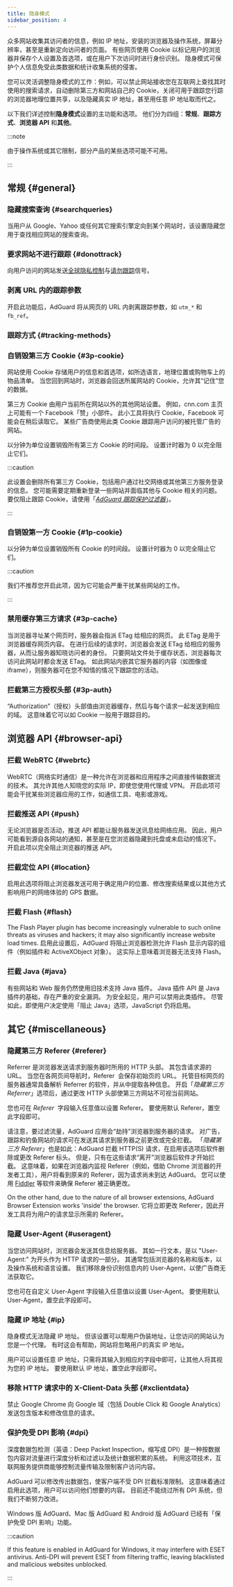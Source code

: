 ```yaml
---
title: 隐身模式
sidebar_position: 4
---
```


众多网站收集其访问者的信息，例如 IP 地址，安装的浏览器及操作系统，屏幕分辨率，甚至是重新定向访问者的页面。 有些网页使用 Cookie 以标记用户的浏览器并保存个人设置及首选项，或在用户下次访问时进行身份识别。 隐身模式可保护个人信息免受此类数据和统计收集系统的侵害。

您可以灵活调整隐身模式的工作：例如，可以禁止网站接收您在互联网上查找其时使用的搜索请求，自动删除第三方和网站自己的 Cookie，关闭可用于跟踪您行踪的浏览器地理位置共享，以及隐藏真实 IP 地址，甚至用任意 IP 地址取而代之。

以下我们详述控制**隐身模式**设置的主功能和选项。 他们分为四组：**常规**、**跟踪方式**、**浏览器 API** 和**其他**。

:::note

由于操作系统或其它限制，部分产品的某些选项可能不可用。

:::

## 常规 {#general}

### 隐藏搜索查询 {#searchqueries}

当用户从 Google、Yahoo 或任何其它搜索引擎定向到某个网站时，该设置隐藏您用于查找相应网站的搜索查询。

### 要求网站不进行跟踪 {#donottrack}

向用户访问的网站发送[全球隐私控制](https://globalprivacycontrol.org/#gpc-spec)与[请勿跟踪](https://en.wikipedia.org/wiki/Do_Not_Track)信号。

### 剥离 URL 内的跟踪参数

开启此功能后，AdGuard 将从网页的 URL 内剥离跟踪参数，如 `utm_*` 和 ` fb_ref`。

### 跟踪方式 {#tracking-methods}

### 自销毁第三方 Cookie {#3p-cookie}

网站使用 Cookie 存储用户的信息和首选项，如所选语言，地理位置或购物车上的物品清单。 当您回到网站时，浏览器会回送所属网站的 Cookie，允许其“记住”您的数据。

第三方 Cookie 由用户当前所在网站以外的其他网站设置。 例如，cnn.com 主页上可能有一个 Facebook「赞」小部件。 此小工具将执行 Cookie，Facebook 可能会在稍后读取它。 某些广告商使用此类 Cookie 跟踪用户访问的被托管广告的网站。

以分钟为单位设置销毁所有第三方 Cookie 的时间段。 设置计时器为 0 以完全阻止它们。

:::caution

此设置会删除所有第三方 Сookie，包括用户通过社交网络或其他第三方服务登录的信息。 您可能需要定期重新登录一些网站并面临其他与 Cookie 相关的问题。 要仅阻止跟踪 Cookie，请使用「[*AdGuard 跟踪保护过滤器*](/general/ad-filtering/filter-policy/#tracking-protection-filter)」。

:::

### 自销毁第一方 Cookie {#1p-cookie}

以分钟为单位设置销毁所有 Cookie 的时间段。 设置计时器为 0 以完全阻止它们。

:::caution

我们不推荐您开启此项，因为它可能会严重干扰某些网站的工作。

:::

### 禁用缓存第三方请求 {#3p-cache}

当浏览器寻址某个网页时，服务器会指派 ETag 给相应的网页。 此 ETag 是用于浏览器缓存网页内容。 在进行后续的请求时，浏览器会发送 ETag 给相应的服务器，从而让服务器知晓访问者的身份。 只要网站文件处于缓存状态，浏览器每次访问此网站时都会发送 ETag。 如此网站内嵌其它服务器的内容（如图像或 iframe），则服务器可在您不知情的情况下跟踪您的活动。

### 拦截第三方授权头部 {#3p-auth}

“Authorization”（授权）头部值由浏览器缓存，然后与每个请求一起发送到相应的域。 这意味着它可以如 Cookie 一般用于跟踪目的。

## 浏览器 API {#browser-api}

### 拦截 WebRTC {#webrtc}

WebRTC（网络实时通信）是一种允许在浏览器和应用程序之间直接传输数据流的技术。 其允许其他人知晓您的实际 IP，即使您使用代理或 VPN。 开启此项可能会干扰某些浏览器应用的工作，如通信工具、电影或游戏。

### 拦截推送 API {#push}

无论浏览器是否活动，推送 API 都能让服务器发送讯息给网络应用。 因此，用户可能看到源自各网站的通知，甚至是在您浏览器隐藏到托盘或未启动的情况下。 开启此项以完全阻止浏览器的推送 API。

### 拦截定位 API {#location}

启用此选项将阻止浏览器发送可用于确定用户的位置、修改搜索结果或以其他方式影响用户的网络体验的 GPS 数据。

### 拦截 Flash {#flash}

The Flash Player plugin has become increasingly vulnerable to such online threats as viruses and hackers; it may also significantly increase website load times. 启用此设置后，AdGuard 将阻止浏览器检测允许 Flash 显示内容的组件（例如插件和 ActiveXObject 对象）。 这实际上意味着浏览器无法支持 Flash。

### 拦截 Java {#java}

有些网站和 Web 服务仍然使用旧技术支持 Java 插件。 Java 插件 API 是 Java 插件的基础，存在严重的安全漏洞。 为安全起见，用户可以禁用此类插件。 尽管如此，即使用户决定使用「阻止 Java」选项，JavaScript 仍将启用。

## 其它 {#miscellaneous}

### 隐藏第三方 Referer {#referer}

Referrer 是浏览器发送请求到服务器时所用的 HTTP 头部。 其包含请求源的 URL。 当您在各网页间导航时，Referer ​ ​会保存初始页的 URL。 托管目标网页的服务器通常具备解析 Referrer 的软件，并从中提取各种信息。 开启「*隐藏第三方 Referrer*」选项后，通过更改 HTTP 头部使第三方网站不可视当前网站。

您也可在 *Referer* ​ ​字段输入任意值以设置 Referer。 要使用默认 Referer，置空此字段即可。

请注意，要过滤流量，AdGuard 应用会“劫持”浏览器到服务器的请求。 对广告，跟踪和钓鱼网站的请求可在发送其请求到服务器之前更改或完全拦截。 「*隐藏第三方 Referer*」也是如此：AdGuard 拦截 HTTP(S) 请求，在启用该选项后软件删除或更改 Referer 标头。 但是，只有在这些请求“离开”浏览器后软件才开始拦截。 这意味着，如果在浏览器内监视 Referer（例如，借助 Chrome 浏览器的开发者工具），用户将看到原来的 Referer，因为请求尚未到达 AdGuard。 您可以使用 [Fiddler](https://www.telerik.com/fiddler) 等软件来确保 Referer 被正确更改。

On the other hand, due to the nature of all browser extensions, AdGuard Browser Extension works 'inside' the browser. 它将立即更改 Referer，因此开发工具将为用户的请求显示所需的 Referer。

### 隐藏 User-Agent {#useragent}

当您访问网站时，浏览器会发送其信息给服务器。 其如一行文本，是以 "User-Agent:" 为开头作为 HTTP 请求的一部分。 其通常包括浏览器的名称和版本，以及操作系统和语言设置。 我们移除身份识别信息内的 User-Agent，以使广告商无法获取它。

您也可在自定义 User-Agent 字段输入任意值以设置 User-Agent。 要使用默认 User-Agent，置空此字段即可。

### 隐藏 IP 地址 {#ip}

隐身模式无法隐藏 IP 地址。 但该设置可以帮用户伪装地址，让您访问的网站认为您是一个代理。 有时这会有帮助，网站将忽略用户的真实 IP 地址。

用户可以设置任意 IP 地址，只需将其输入到相应的字段中即可，让其他人将其视为您的 IP 地址。 要使用默认 IP 地址，置空此字段即可。

### 移除 HTTP 请求中的 X-Client-Data 头部 {#xclientdata}

禁止 Google Chrome 向 Google 域（包括 Double Click 和 Google Analytics）发送包含版本和修改信息的请求。

### 保护免受 DPI 影响 {#dpi}

深度数据包检测（英语：Deep Packet Inspection，缩写成 DPI）是一种按数据包内容对流量进行深度分析和过滤以及统计数据积累的系统。 利用这项技术，互联网服务提供商能够控制流量传输及限制客户访问内容。

AdGuard 可以修改传出数据包，使客户端不受 DPI 拦截标准限制。 这意味着通过启用此选项，用户可以访问他们想要的内容。 目前还不能绕过所有 DPI 系统，但我们不断努力改进。

Windows 版 AdGuard、Mac 版 AdGuard 和 Android 版 AdGuard 已经有「保护免受 DPI 影响」功能。

:::caution

If this feature is enabled in AdGuard for Windows, it may interfere with ESET antivirus. Anti-DPI will prevent ESET from filtering traffic, leaving blacklisted and malicious websites unblocked.

:::
